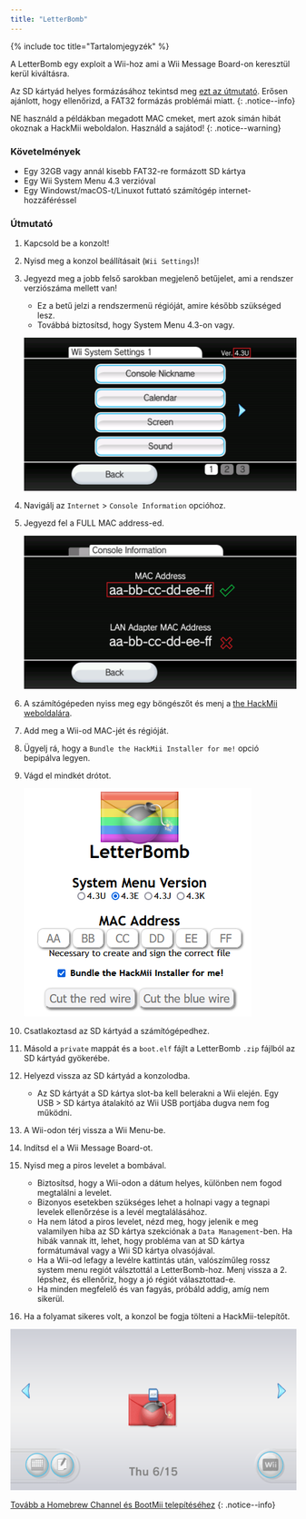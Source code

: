 ```yaml
---
title: "LetterBomb"
---
```


{% include toc title="Tartalomjegyzék" %}

A LetterBomb egy exploit a Wii-hoz ami a Wii Message Board-on keresztül kerül kiváltásra.

Az SD kártyád helyes formázásához tekintsd meg [ezt az útmutató](https://wiki.hacks.guide/wiki/Formatting_an_SD_card). Erősen ajánlott, hogy ellenőrizd, a FAT32 formázás problémái miatt.
{: .notice--info}

NE használd a példákban megadott MAC cmeket, mert azok simán hibát okoznak a HackMii weboldalon. Használd a sajátod!
{: .notice--warning}

### Követelmények
* Egy 32GB vagy annál kisebb FAT32-re formázott SD kártya
* Egy Wii System Menu 4.3 verzióval
* Egy Windowst/macOS-t/Linuxot futtató számítógép internet-hozzáféréssel

### Útmutató

1. Kapcsold be a konzolt!
1. Nyisd meg a konzol beállításait (`Wii Settings`)!
1. Jegyezd meg a jobb felső sarokban megjelenő betűjelet, ami a rendszer verziószáma mellett van!
    + Ez a betű jelzi a rendszermenü régióját, amire később szükséged lesz.
    + Továbbá biztosítsd, hogy System Menu 4.3-on vagy.

    ![](/images/wii/SystemMenuVersion.png)

1. Navigálj az `Internet` > `Console Information` opcióhoz.
1. Jegyezd fel a FULL MAC address-ed.

    ![](/images/wii/MacAddress.png)

1. A számítógépeden nyiss meg egy böngészőt és menj a [the HackMii weboldalára](https://please.hackmii.com/).
1. Add meg a Wii-od MAC-jét és régióját.
1. Ügyelj rá, hogy a `Bundle the HackMii Installer for me!` opció bepipálva legyen.
1. Vágd el mindkét drótot.

    ![](/images/exploits/letterbomb/LetterBomb-PC.png)

1. Csatlakoztasd az SD kártyád a számítógépedhez.
1. Másold a `private` mappát és a `boot.elf` fájlt a LetterBomb `.zip` fájlból az SD kártyád gyökerébe.
1. Helyezd vissza az SD kártyád a konzolodba.
    + Az SD kártyát a SD kártya slot-ba kell belerakni a Wii elején. Egy USB > SD kártya átalakító az Wii USB portjába dugva nem fog működni.
1. A Wii-odon térj vissza a Wii Menu-be.
1. Indítsd el a Wii Message Board-ot.
1. Nyisd meg a piros levelet a bombával.
    + Biztosítsd, hogy a Wii-odon a dátum helyes, különben nem fogod megtalálni a levelet.
    + Bizonyos esetekben szükséges lehet a holnapi vagy a tegnapi levelek ellenőrzése is a levél megtalálásához.
    + Ha nem látod a piros levelet, nézd meg, hogy jelenik e meg valamilyen hiba az SD kártya szekciónak a `Data Management`-ben. Ha hibák vannak itt, lehet, hogy probléma van at SD kártya formátumával vagy a Wii SD kártya olvasójával.
    + Ha a Wii-od lefagy a levélre kattintás után, valószíműleg rossz system menu regiót válsztottál a LetterBomb-hoz. Menj vissza a 2. lépshez, és ellenőriz, hogy a jó régiót választottad-e.
    + Ha minden megfelelő és van fagyás, próbáld addig, amíg nem sikerül.
1. Ha a folyamat sikeres volt, a konzol be fogja tölteni a HackMii-telepítőt.

![](/images/exploits/letterbomb/LetterBomb-Wii.png)

[Tovább a Homebrew Channel és BootMii telepítéséhez](hbc)
{: .notice--info}
